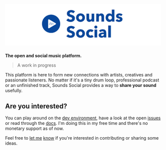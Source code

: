 # [![Sounds Social](docs/sound_social_logo.png)]()

**The open and social music platform.**

> A work in progress

This platform is here to form new connections with artists, creatives and passionate listeners. No matter if it's a tiny drum loop, professional podcast or an unfinished track, Sounds Social provides a way to **share your sound** usefully.

## Are you interested?

You can play around on the [dev environment](https://sounds-social-dev.surge.sh/), have a look at the open [issues](https://github.com/matteodem/sounds-social/issues) or read through the [docs](/docs). I'm doing this in my free time and there's no monetary support as of now. 

Feel free to [let me](https://mastodon.social/@matteodem) [know](http://matteodem.ch/) if you're interested in contributing or sharing some ideas.
